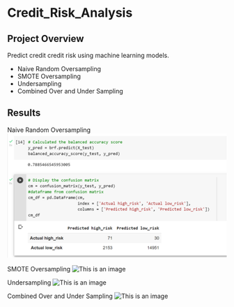 # Credit_Risk_Analysis
## Project Overview

Predict credit credit risk using machine learning models.
* Naive Random Oversampling
* SMOTE Oversampling
* Undersampling
* Combined Over and Under Sampling 

## Results

Naive Random Oversampling
![This is an image](https://github.com/Fbullman/Credit_Risk_Analysis/blob/main/Predicted_high_low_risk.png)

SMOTE Oversampling
![This is an image]()


Undersampling
![This is an image]()

Combined Over and Under Sampling 
![This is an image]()
